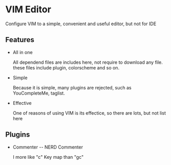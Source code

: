 # VIM Editor
Configure VIM to a simple, convenient and useful editor, but not for IDE

## Features
* All in one
  
  All dependend files are includes here, not require to download any file. these files include plugin, colorscheme and so on.
  
* Simple

  Because it is simple, many plugins are rejected, such as YouCompleteMe, taglist.
  
* Effective

  One of reasons of using VIM is its effectice, so there are lots, but not list here

## Plugins
* Commenter -- NERD Commenter

  I more like "<leader>c" Key map than "gc"

